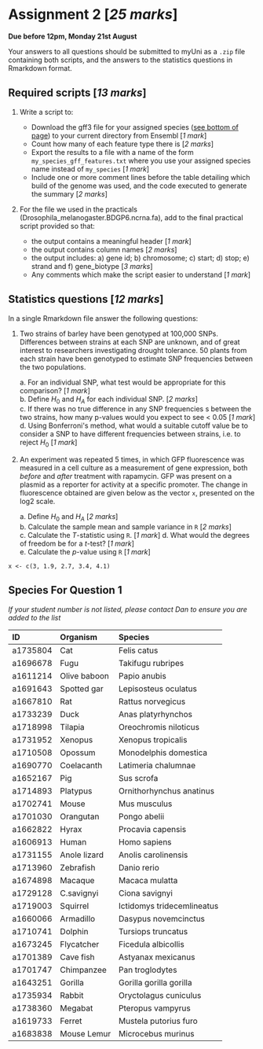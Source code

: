 # Assignment 2 [*25 marks*]

**Due before 12pm, Monday 21st August**

Your answers to all questions should be submitted to myUni as a `.zip` file containing both scripts, and the answers to the statistics questions in Rmarkdown format.

## Required scripts [*13 marks*]

1. Write a script to:
    + Download the gff3 file for your assigned species ([see bottom of page](#species-for-question-1)) to your current directory from Ensembl [*1 mark*]
    + Count how many of each feature type there is [*2 marks*]
    + Export the results to a file with a name of the form `my_species_gff_features.txt` where you use your assigned species name instead of `my_species` [*1 mark*]
    + Include one or more comment lines before the table detailing which build of the genome was used, and the code executed to generate the summary [*2 marks*]

2. For the file we used in the practicals (Drosophila_melanogaster.BDGP6.ncrna.fa), add to the final practical script provided so that:
    + the output contains a meaningful header [*1 mark*]
    + the output contains column names [*2 marks*]
    + the output includes: a) gene id; b) chromosome; c) start; d) stop; e) strand and f) gene_biotype [*3 marks*]
    + Any comments which make the script easier to understand [*1 mark*]

## Statistics questions [*12 marks*]

In a single Rmarkdown file answer the following questions:

1. Two strains of barley have been genotyped at 100,000 SNPs. Differences between strains at each SNP are unknown, and of great interest to researchers investigating drought tolerance. 50 plants from each strain have been genotyped to estimate SNP frequencies between the two populations.

    a. For an individual SNP, what test would be appropriate for this comparison? [*1 mark*]  
    b. Define $H_0$ and $H_A$ for each individual SNP. [*2 marks*]  
    c. If there was no true difference in any SNP frequencies s between the two strains, how many p-values would you expect to see < 0.05 [*1 mark*]  
    d. Using Bonferroni's method, what would a suitable cutoff value be to consider a SNP to have different frequencies between strains, i.e. to reject $H_0$ [*1 mark*]


2. An experiment was repeated 5 times, in which GFP fluorescence was measured in a cell culture as a measurement of gene expression, both *before* and *after* treatment with rapamycin.
GFP was present on a plasmid as a reporter for activity at a specific promoter.
The change in fluorescence obtained are given below as the vector `x`, presented on the log2 scale.  

    a. Define $H_0$ and $H_A$ [*2 marks*]  
    b. Calculate the sample mean and sample variance in `R` [*2 marks*]  
    c. Calculate the *T*-statistic using `R`. [*1 mark*]
    d. What would the degrees of freedom be for a *t*-test? [*1 mark*]  
    e. Calculate the *p*-value using `R` [*1 mark*]


```{r}
x <- c(3, 1.9, 2.7, 3.4, 4.1)
```


## Species For Question 1

*If your student number is not listed, please contact Dan to ensure you are added to the list*

|ID       |Organism     |Species                    |
|:--------|:------------|:--------------------------|
|a1735804 |Cat          |Felis catus                |
|a1696678 |Fugu         |Takifugu rubripes          |
|a1611214 |Olive baboon |Papio anubis               |
|a1691643 |Spotted gar  |Lepisosteus oculatus       |
|a1667810 |Rat          |Rattus norvegicus          |
|a1733239 |Duck         |Anas platyrhynchos         |
|a1718998 |Tilapia      |Oreochromis niloticus      |
|a1731952 |Xenopus      |Xenopus tropicalis         |
|a1710508 |Opossum      |Monodelphis domestica      |
|a1690770 |Coelacanth   |Latimeria chalumnae        |
|a1652167 |Pig          |Sus scrofa                 |
|a1714893 |Platypus     |Ornithorhynchus anatinus   |
|a1702741 |Mouse        |Mus musculus               |
|a1701030 |Orangutan    |Pongo abelii               |
|a1662822 |Hyrax        |Procavia capensis          |
|a1606913 |Human        |Homo sapiens               |
|a1731155 |Anole lizard |Anolis carolinensis        |
|a1713960 |Zebrafish    |Danio rerio                |
|a1674898 |Macaque      |Macaca mulatta             |
|a1729128 |C.savignyi   |Ciona savignyi             |
|a1719003 |Squirrel     |Ictidomys tridecemlineatus |
|a1660066 |Armadillo    |Dasypus novemcinctus       |
|a1710741 |Dolphin      |Tursiops truncatus         |
|a1673245 |Flycatcher   |Ficedula albicollis        |
|a1701389 |Cave fish    |Astyanax mexicanus         |
|a1701747 |Chimpanzee   |Pan troglodytes            |
|a1643251 |Gorilla      |Gorilla gorilla gorilla    |
|a1735934 |Rabbit       |Oryctolagus cuniculus      |
|a1738360 |Megabat      |Pteropus vampyrus          |
|a1619733 |Ferret       |Mustela putorius furo      |
|a1683838 |Mouse Lemur  |Microcebus murinus         |
